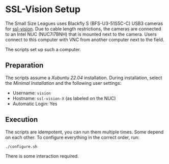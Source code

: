 # SSL-Vision Setup
The Small Size Leagues uses Blackfly S (BFS-U3-51S5C-C) USB3 cameras for [ssl-vision](https://github.com/RoboCup-SSL/ssl-vision).
Due to cable length restrictions, the cameras are connected to an Intel NUC (NUC7i7BNH) that is mounted next to the camera.
Users connect to this computer with VNC from another computer next to the field.

The scripts set up such a computer.

## Preparation
The scripts assume a *Xubuntu 22.04* installation.
During installation, select the *Minimal Installation* and the following user settings:

* Username: `vision`
* Hostname: `ssl-vision-X` (as labeled on the NUC)
* Automatic Login: Yes

## Execution
The scripts are idempotent, you can run them multiple times. Some depend on each other.
To configure everything in the correct order, run:

```shell
./configure.sh
```

There is some interaction required.
